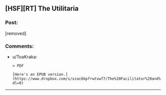 ## [HSF][RT] The Utilitaria

### Post:

[removed]

### Comments:

- u/ToaKraka:
  ```
  > PDF

  [Here's an EPUB version.](https://www.dropbox.com/s/xzac6kpfrwtvwf7/The%20Facilitator%20and%20The%20Utilitaria.epub?dl=0)
  ```

---

